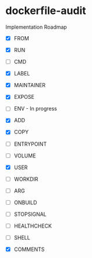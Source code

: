 # dockerfile-audit

Implementation Roadmap

- [X] FROM
- [X] RUN
- [ ] CMD
- [X] LABEL
- [X] MAINTAINER
- [X] EXPOSE
- [ ] ENV - In progress
- [X] ADD
- [X] COPY
- [ ] ENTRYPOINT
- [ ] VOLUME
- [X] USER
- [ ] WORKDIR
- [ ] ARG
- [ ] ONBUILD
- [ ] STOPSIGNAL
- [ ] HEALTHCHECK
- [ ] SHELL
- [X] COMMENTS


